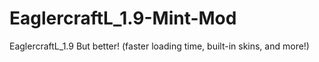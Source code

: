 # EaglercraftL_1.9-Mint-Mod
EaglercraftL_1.9 But better! (faster loading time, built-in skins, and more!)
